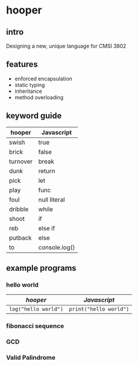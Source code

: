 # hooper

## intro

Designing a new, unique language for CMSI 3802

## features

- enforced encapsulation
- static typing
- inheritance
- method overloading

## keyword guide

| hooper   | Javascript    |
| -------- | ------------- |
| swish    | true          |
| brick    | false         |
| turnover | break         |
| dunk     | return        |
| pick     | let           |
| play     | func          |
| foul     | null literal  |
| dribble  | while         |
| shoot    | if            |
| reb      | else if       |
| putback  | else          |
| to       | console.log() |

## example programs

### hello world
| _hooper_   | _Javascript_    |
| -------- | ------------- |
| `log("hello world")`    | `print("hello world")`       |

### fibonacci sequence

### GCD

### Valid Palindrome
